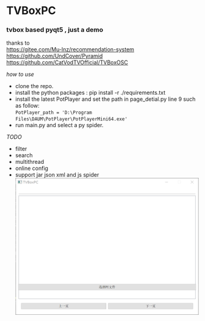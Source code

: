# TVBoxPC
### tvbox based pyqt5 , just a demo  
thanks to   
https://gitee.com/Mu-lnz/recommendation-system  
https://github.com/UndCover/Pyramid  
https://github.com/CatVodTVOfficial/TVBoxOSC  

*how to use*  
+ clone the repo.
+ install the python packages : pip install -r ./requirements.txt  
+ install the latest PotPlayer and set the path in page_detial.py line 9
  such as follow:  
  `PotPlayer_path = 'D:\Program Files\DAUM\PotPlayer\PotPlayerMini64.exe'`
+ run main.py and select a py spider.


 *TODO*  
 + filter  
 + search
 + multithread
 + online config
 + support jar json xml and js spider
![Image text](shot.png)
